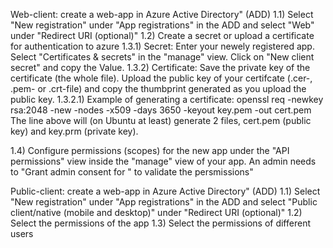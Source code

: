 Web-client:
create a web-app in Azure Active Directory" (ADD)
1.1) Select "New registration" under "App registrations" in the ADD and select "Web" under "Redirect URI (optional)"
1.2) Create a secret or upload a certificate for authentication to azure
1.3.1) Secret: Enter your newely registered app. Select "Certificates & secrets" in the "manage" view. Click on "New client secret" and copy the Value.
1.3.2) Certificate: Save the private key of the certificate (the whole file). Upload the public key of your certifcate (.cer-, .pem- or .crt-file) and copy the thumbprint generated as you upload the public key.
1.3.2.1) Example of generating a certificate: 
		openssl req -newkey rsa:2048 -new -nodes -x509 -days 3650 -keyout key.pem -out cert.pem
		The line above will (on Ubuntu at least) generate 2 files, cert.pem (public key) and key.prm (private key).

1.4) Configure permissions (scopes) for the new app under the "API permissions" view inside the "manage" view of your app. An admin needs to "Grant admin consent for <app-name>" to validate the persmissions" 

Public-client:
create a web-app in Azure Active Directory" (ADD)
1.1) Select "New registration" under "App registrations" in the ADD and select "Public client/native (mobile and desktop)" under "Redirect URI (optional)"
1.2) Select the permissions of the app
1.3) Select the permissions of different users 